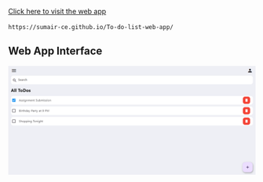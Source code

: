 
[Click here to visit the web app](https://sumair-ce.github.io/To-do-list-web-app/)

`https://sumair-ce.github.io/To-do-list-web-app/`

## Web App Interface
![Web App Interface](https://raw.githubusercontent.com/sumair-ce/To-do-list-web-app/main/Web%20Demo%20Image.png)
